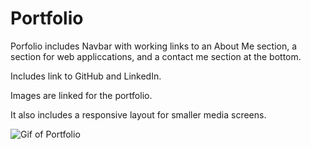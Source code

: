 # Portfolio


Porfolio includes Navbar with working links to an About Me section, a section for web appliccations, and a contact me section at the bottom.

Includes link to GitHub and LinkedIn.

Images are linked for the portfolio. 

It also includes a responsive layout for smaller media screens.

![Gif of Portfolio](./assets/images/portfolio-gif.gif)